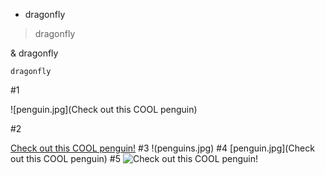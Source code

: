 * dragonfly

> dragonfly

& dragonfly

`dragonfly`

#1

![penguin.jpg](Check out this COOL penguin)

#2

[Check out this COOL penguin!](/images/penguins.jpg)
#3
!(penguins.jpg)
#4
[penguin.jpg](Check out this COOL penguin)
#5
![Check out this COOL penguin!](/images/penguins.jpg)
